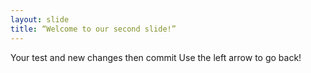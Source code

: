 ```yaml
---
layout: slide
title: “Welcome to our second slide!”
---
```

Your test and new changes then commit
Use the left arrow to go back!
